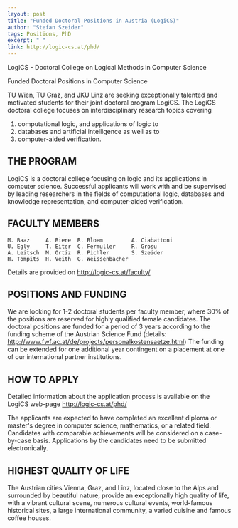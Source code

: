 ```yaml
---
layout: post
title: "Funded Doctoral Positions in Austria (LogiCS)"
author: "Stefan Szeider"
tags: Positions, PhD
excerpt: " "
link: http://logic-cs.at/phd/
---
```

LogiCS - Doctoral College on Logical Methods in Computer Science

Funded Doctoral Positions in Computer Science

TU Wien, TU Graz, and JKU Linz are seeking exceptionally talented and motivated students for their joint doctoral program LogiCS. The LogiCS doctoral college focuses on interdisciplinary research topics covering 

1. computational logic, and applications of logic to
2. databases and artificial intelligence as well as to 
3. computer-aided verification.

## THE PROGRAM

LogiCS is a doctoral college focusing on logic and its applications in computer science. Successful applicants will work with and be supervised by leading researchers in the fields of computational logic, databases and knowledge representation, and computer-aided verification.

##  FACULTY MEMBERS

    M. Baaz     A. Biere  R. Bloem         A. Ciabattoni
    U. Egly     T. Eiter  C. Fermuller     R. Grosu
    A. Leitsch  M. Ortiz  R. Pichler       S. Szeider
    H. Tompits  H. Veith  G. Weissenbacher

Details are provided on http://logic-cs.at/faculty/

## POSITIONS AND FUNDING

We are looking for 1-2 doctoral students per faculty member, where 30% of the positions are reserved for highly qualified female candidates. The doctoral positions are funded for a period of 3 years according to the funding scheme of the Austrian Science Fund (details: http://www.fwf.ac.at/de/projects/personalkostensaetze.html)
The funding can be extended for one additional year contingent on a placement at one of our international partner institutions.

## HOW TO APPLY

Detailed information about the application process is available on the LogiCS web-page http://logic-cs.at/phd/

The applicants are expected to have completed an excellent diploma or master's degree in computer science, mathematics, or a related field. Candidates with comparable achievements will be considered on a case-by-case basis. Applications by the candidates need to be submitted electronically.

## HIGHEST QUALITY OF LIFE

The Austrian cities Vienna, Graz, and Linz, located close to the Alps and surrounded by beautiful nature, provide an exceptionally high quality of life, with a vibrant cultural scene, numerous cultural events, world-famous historical sites, a large international community, a varied cuisine and famous coffee houses.
